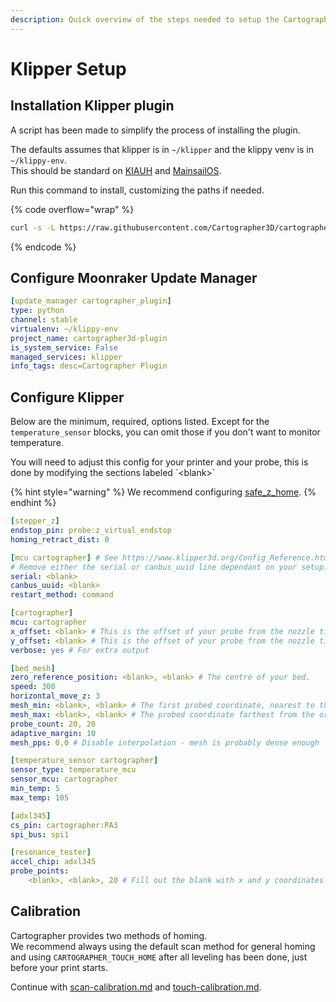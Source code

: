 ```yaml
---
description: Quick overview of the steps needed to setup the Cartographer3D Klipper plugin
---
```


# Klipper Setup

## Installation Klipper plugin

A script has been made to simplify the process of installing the plugin.

The defaults assumes that klipper is in `~/klipper` and the klippy venv is in `~/klippy-env`.\
This should be standard on [KIAUH](https://github.com/dw-0/kiauh) and [MainsailOS](https://docs-os.mainsail.xyz/).

Run this command to install, customizing the paths if needed.

{% code overflow="wrap" %}
```sh
curl -s -L https://raw.githubusercontent.com/Cartographer3D/cartographer3d-plugin/refs/heads/main/scripts/install.sh | bash -s -- --klipper ~/klipper --klippy-env ~/klippy-env
```
{% endcode %}

## Configure Moonraker Update Manager

```yaml
[update_manager cartographer_plugin]
type: python
channel: stable
virtualenv: ~/klippy-env
project_name: cartographer3d-plugin
is_system_service: False
managed_services: klipper
info_tags: desc=Cartographer Plugin
```

## Configure Klipper

Below are the minimum, required, options listed. Except for the `temperature_sensor` blocks, you can omit those if you don't want to monitor temperature.

You will need to adjust this config for your printer and your probe, this is done by modifying the sections labeled \`\<blank>\`

{% hint style="warning" %}
We recommend configuring [safe\_z\_home](https://www.klipper3d.org/Config_Reference.html#safe_z_home).
{% endhint %}

```yaml
[stepper_z]
endstop_pin: probe:z_virtual_endstop
homing_retract_dist: 0

[mcu cartographer] # See https://www.klipper3d.org/Config_Reference.html#mcu
# Remove either the serial or canbus_uuid line dependant on your setup.
serial: <blank>
canbus_uuid: <blank>
restart_method: command

[cartographer]
mcu: cartographer
x_offset: <blank> # This is the offset of your probe from the nozzle tip, to the centre of the coil.
y_offset: <blank> # This is the offset of your probe from the nozzle tip, to the centre of the coil.
verbose: yes # For extra output

[bed_mesh]
zero_reference_position: <blank>, <blank> # The centre of your bed. 
speed: 300
horizontal_move_z: 3
mesh_min: <blank>, <blank> # The first probed coordinate, nearest to the origin. This coordinate is relative to the probe's location.
mesh_max: <blank>, <blank> # The probed coordinate farthest from the origin. This is not necessarily the last point probed, as the probing process occurs in a zig-zag fashion. As with mesh_min, this coordinate is relative to the probe's location.
probe_count: 20, 20
adaptive_margin: 10
mesh_pps: 0,0 # Disable interpolation - mesh is probably dense enough

[temperature_sensor cartographer]
sensor_type: temperature_mcu
sensor_mcu: cartographer
min_temp: 5
max_temp: 105

[adxl345]
cs_pin: cartographer:PA3
spi_bus: spi1

[resonance_tester]
accel_chip: adxl345
probe_points:
    <blank>, <blank>, 20 # Fill out the blank with x and y coordinates where you want to run the resonance test.
```

## Calibration

Cartographer provides two methods of homing.\
We recommend always using the default scan method for general homing and using `CARTOGRAPHER_TOUCH_HOME` after all leveling has been done, just before your print starts.

Continue with [scan-calibration.md](scan-calibration.md "mention") and [touch-calibration.md](touch-calibration.md "mention").
